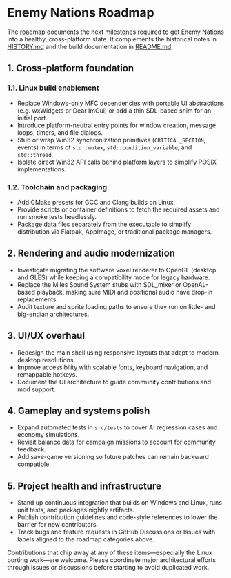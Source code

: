 # Enemy Nations Roadmap

The roadmap documents the next milestones required to get Enemy Nations into a
healthy, cross-platform state.  It complements the historical notes in
[HISTORY.md](HISTORY.md) and the build documentation in [README.md](README.md).

## 1. Cross-platform foundation

### 1.1. Linux build enablement
- Replace Windows-only MFC dependencies with portable UI abstractions (e.g.
  wxWidgets or Dear ImGui) or add a thin SDL-based shim for an initial port.
- Introduce platform-neutral entry points for window creation, message loops,
  timers, and file dialogs.
- Stub or wrap Win32 synchronization primitives (`CRITICAL_SECTION`, events) in
  terms of `std::mutex`, `std::condition_variable`, and `std::thread`.
- Isolate direct Win32 API calls behind platform layers to simplify POSIX
  implementations.

### 1.2. Toolchain and packaging
- Add CMake presets for GCC and Clang builds on Linux.
- Provide scripts or container definitions to fetch the required assets and run
  smoke tests headlessly.
- Package data files separately from the executable to simplify distribution via
  Flatpak, AppImage, or traditional package managers.

## 2. Rendering and audio modernization
- Investigate migrating the software voxel renderer to OpenGL (desktop and
  GLES) while keeping a compatibility mode for legacy hardware.
- Replace the Miles Sound System stubs with SDL_mixer or OpenAL-based playback,
  making sure MIDI and positional audio have drop-in replacements.
- Audit texture and sprite loading paths to ensure they run on little- and
  big-endian architectures.

## 3. UI/UX overhaul
- Redesign the main shell using responsive layouts that adapt to modern desktop
  resolutions.
- Improve accessibility with scalable fonts, keyboard navigation, and remappable
  hotkeys.
- Document the UI architecture to guide community contributions and mod support.

## 4. Gameplay and systems polish
- Expand automated tests in `src/tests` to cover AI regression cases and economy
  simulations.
- Revisit balance data for campaign missions to account for community feedback.
- Add save-game versioning so future patches can remain backward compatible.

## 5. Project health and infrastructure
- Stand up continuous integration that builds on Windows and Linux, runs unit
  tests, and packages nightly artifacts.
- Publish contribution guidelines and code-style references to lower the barrier
  for new contributors.
- Track bugs and feature requests in GitHub Discussions or Issues with labels
  aligned to the roadmap categories above.

Contributions that chip away at any of these items—especially the Linux porting
work—are welcome.  Please coordinate major architectural efforts through issues
or discussions before starting to avoid duplicated work.
